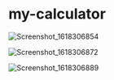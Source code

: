 # my-calculator
![Screenshot_1618306854](https://user-images.githubusercontent.com/59281938/114532601-6df06380-9c66-11eb-99d4-197565d7352a.png)

![Screenshot_1618306872](https://user-images.githubusercontent.com/59281938/114532608-6f219080-9c66-11eb-84cd-b6c0f2eaa4c8.png)

![Screenshot_1618306889](https://user-images.githubusercontent.com/59281938/114532611-6fba2700-9c66-11eb-9565-9fdf202ac7c3.png)


